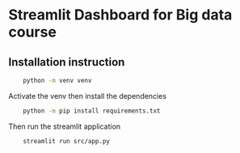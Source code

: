 # Streamlit Dashboard for Big data course

## Installation instruction

```bash
    python -m venv venv
```

Activate the venv then install the dependencies

```bash
    python -m pip install requirements.txt
```

Then run the streamlit application

```bash
    streamlit run src/app.py
```